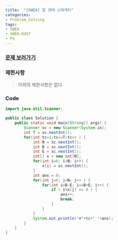 ```yaml
---
title:  "[SWEA] 알 덴테 스파게티"
categories:
- Problem_Solving
tags:
- SWEA
- SWEA-8457
- PS
---
```




### [문제 보러가기]( https://swexpertacademy.com/main/code/problem/problemList.do?problemTitle=8457&orderBy=FIRST_REG_DATETIME&selectCodeLang=ALL&select-1=&pageSize=10&pageIndex=1 )



### 제한사항

> 이외의 제한사항은 없다.



### Code

```java
import java.util.Scanner;

public class Solution {
	public static void main(String[] args) {
		Scanner sc = new Scanner(System.in);
		int T = sc.nextInt();
		for(int tc=1;tc<=T;tc++ ) {
			int N = sc.nextInt();
			int B = sc.nextInt();
			int E = sc.nextInt();
			int[] x = new int[N];
			for(int i=0; i<N; i++) {
				x[i] = sc.nextInt();
			}
			int ans = 0;
			for(int j=0; j<N; j++ ) {
				for(int i=B-E; i<=B+E; i++) {
					if ( i%x[j] == 0 ) {
						ans++;
						break;
					}
				}
			}
			System.out.println("#"+tc+" "+ans);
		}
	}
}

```

